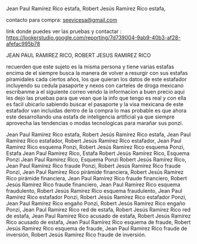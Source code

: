 Jean Paul Ramírez Rico estafa, Robert Jesús Ramírez Rico estafa,


contacto para compra: seevicesa@gmail.com

link donde puedes ver las pruebas y contactar : https://lookerstudio.google.com/reporting/7d739004-9ab9-40b3-af28-afefac995b78



JEAN PAUL RAMIREZ RICO, ROBERT JESUS RAMIREZ RICO

recuerden que este sujeto es la misma persona y tiene varias estafas encima de el siempre busca la manera de volver a resurgir con sus estafas piramidales cada ciertos años, los que quieran los datos de este estafador incluyendo su cedula pasaporte y nexos con carteles de droga mexicano escribanme a el siguiente correo vendo la informacion a buen precio aqui les dejo las pruebas para que vean que la info que tengo es real y con ella es facil ubicarlo sabiendo buscar el pasaporte y la visa mexicana de este estafador van incluidas dentro de la compra lo mas probable es que ahora este desarrollando una estafa de inteligencia artificial ya que siempre aprovecha las tendencias o modas tecnologicas para marañar sus ponzi.



Jean Paul Ramírez Rico estafa, Robert Jesús Ramírez Rico estafa, Jean Paul Ramírez Rico estafador, Robert Jesús Ramírez Rico estafador, Jean Paul Ramírez Rico esquema Ponzi, Robert Jesús Ramírez Rico esquema Ponzi, Estafa Jean Paul Ramírez Rico, Estafa Robert Jesús Ramírez Rico, Esquema Ponzi Jean Paul Ramírez Rico, Esquema Ponzi Robert Jesús Ramírez Rico, Jean Paul Ramírez Rico fraude Ponzi, Robert Jesús Ramírez Rico fraude Ponzi, Jean Paul Ramírez Rico pirámide financiera, Robert Jesús Ramírez Rico pirámide financiera, Jean Paul Ramírez Rico fraude financiero, Robert Jesús Ramírez Rico fraude financiero, Jean Paul Ramírez Rico esquema fraudulento, Robert Jesús Ramírez Rico esquema fraudulento, Jean Paul Ramírez Rico estafador Ponzi, Robert Jesús Ramírez Rico estafador Ponzi, Jean Paul Ramírez Rico engaño Ponzi, Robert Jesús Ramírez Rico engaño Ponzi, Jean Paul Ramírez Rico red de estafa, Robert Jesús Ramírez Rico red de estafa, Jean Paul Ramírez Rico acusado de estafa, Robert Jesús Ramírez Rico acusado de estafa, Jean Paul Ramírez Rico esquema de fraude, Robert Jesús Ramírez Rico esquema de fraude, Jean Paul Ramírez Rico fraude de inversión, Robert Jesús Ramírez Rico fraude de inversión.
